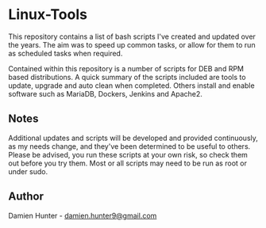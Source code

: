 # Linux-Tools
This repository contains a list of bash scripts I've created and updated over the years. The aim was to speed up common tasks, or allow for them to
run as scheduled tasks when required.

Contained within this repository is a number of scripts for DEB and RPM based distributions. A quick summary of the scripts included are tools to update, upgrade
and auto clean when completed. Others install and enable software such as MariaDB, Dockers, Jenkins and Apache2.

## Notes
  Additional updates and scripts will be developed and provided continuously, as my needs change, and they've been determined to be useful to others. Please be 
  advised, you run these scripts at your own risk, so check them out before you try them. Most or all scripts may need to be run as root or under sudo.

## Author
  Damien Hunter - damien.hunter9@gmail.com
